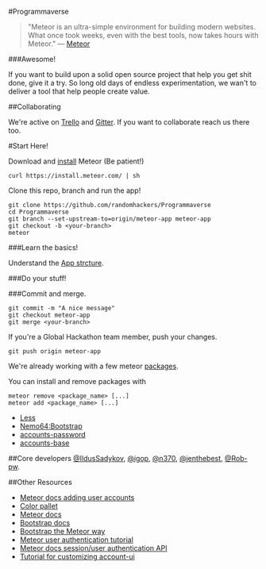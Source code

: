 #Programmaverse


>"Meteor is an ultra-simple environment for building modern websites. What once took weeks, even with the best tools, now takes hours with Meteor." — [Meteor](http://docs.meteor.com/#/full/structuringyourapp)

###Awesome!

If you want to build upon a solid open source project that help you get shit done, give it a try. So long old days of endless experimentation, we wan't to deliver a tool that help people create value.


##Collaborating

We're active on [Trello](https://trello.com/b/yIZtjqy6/programmaverse) and [Gitter](https://gitter.im/randomhackers?utm_source=share-link&utm_medium=link&utm_campaign=share-link). If you want to collaborate reach us there too.

#Start Here!


Download and [install](https://www.meteor.com/install) Meteor (Be patient!)

    curl https://install.meteor.com/ | sh

Clone this repo, branch and run the app!

    git clone https://github.com/randomhackers/Programmaverse
    cd Programmaverse
    git branch --set-upstream-to=origin/meteor-app meteor-app
    git checkout -b <your-branch>
    meteor

###Learn the basics!

Understand the [App strcture](http://docs.meteor.com/#/full/structuringyourapp).


###Do your stuff!

###Commit and merge.

    git commit -m "A nice message"
    git checkout meteor-app
    git merge <your-branch>

If you're a Global Hackathon team member, push your changes.

    git push origin meteor-app


We're already working with a few meteor [packages]().

You can install and remove packages with

    meteor remove <package_name> [...]
    meteor add <package_name> [...]

 * [Less](http://docs.meteor.com/#/full/less)
 * [Nemo64:Bootstrap](https://github.com/Nemo64/meteor-bootstrap)
 * [accounts-password](http://docs.meteor.com/#/full/accounts_passwords)
 * [accounts-base](http://docs.meteor.com/#/full/accountsui)


##Core developers
[@IldusSadykov](https://github.com/IldusSadykov), [@igop](https://github.com/igop), [@n370](https://github.com/n370), [@jenthebest](https://github.com/jenthebest), [@Rob-pw](https://github.com/Rob-pw).

##Other Resources
 * [Meteor docs adding user accounts](https://www.meteor.com/try/9)
 * [Color pallet](http://www.color-hex.com/color/3399cc)
 * [Meteor docs](http://docs.meteor.com/#/full/)
 * [Bootstrap docs](http://getbootstrap.com/css/)
 * [Bootstrap the Meteor way](http://www.manuel-schoebel.com/blog/meteorjs-and-twitter-bootstrap---the-right-way)
 * [Meteor user authentication tutorial](http://help.nitrous.io/meteor-app/)
 * [Meteor docs session/user authentication API](http://docs.meteor.com/#/full/session_equals)
 * [Tutorial for customizing account-ui](http://blog.benmcmahen.com/post/41741539120/building-a-customized-accounts-ui-for-meteor)
